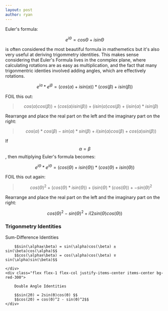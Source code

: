 ```yaml
---
layout: post
author: ryan
---
```


Euler's formula:

$$e^{iΘ} = cosΘ + isinΘ$$

is often considered the most beautiful formula in mathemetics but it's also very useful at deriving trigommetry identities. This makes sense considering that Euler's Formula lives in the conmplex plane, where calculating rotations are as easy as multiplication, and the fact that many trigonmentric identies involved adding angles, which are effectively rotations.

$$e^{i\alpha} * e^{i\beta} = ( cos(\alpha) + isin(\alpha) ) * ( cos(\beta) + isin(\beta) )$$

FOIL this out:<br>

> $$cos(\alpha) cos(\beta)) + (cos(\alpha)  isin(\beta)) + (isin(\alpha) cos(\beta) + (isin(\alpha) * isin(\beta) $$

Rearrange and place the real part on the left and the imaginary part on the right:

> $$cos(\alpha) * cos(\beta) - sin(\alpha)*sin(\beta) + i (sin(\alpha) cos(\beta)  + cos(\alpha) sin(\beta) ) $$

If $$ \alpha = \beta $$, then multiplying Euler's formula becomes:

$$e^{iΘ} * e^{iΘ} = ( cos(Θ) + isin(Θ) ) * ( cos(Θ) + isin(Θ) )$$

FOIL this out again:

> $$cos(Θ)^2 + (cos(Θ) * isin(Θ)) + (isin(Θ)  * ( cos(Θ)) + -sin(Θ)^2$$

Rearrange and place the real part on the left and the imaginary part on the right:

$$cos(Θ)^2 - sin(Θ)^2  +  i(2sin(Θ)cos(Θ)) $$

### Trigonmetry Identities

 <div class="flex flex-row w-full">
    <div class="flex flex-1 flex-col items-center bg-red-200">
        Sum-Difference Identities

        $$sin(\alpha±\beta) = sin(\alpha)cos(\beta) ± sin(\beta)cos(\alpha)$$
        $$cos(\alpha∓\beta) = cos(\alpha)cos(\beta) ∓ sin(\alpha)sin(\beta)$$

    </div>
    <div class="flex flex-1 flex-col justify-items-center items-center bg-red-300">

        Double Angle Identities

        $$sin(2Θ) = 2sin(Θ)cos(Θ) $$
        $$cos(2Θ) = cos(Θ)^2 - sin(Θ)^2$$
    </div>

</div>
